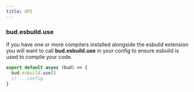 ```yaml
---
title: API
---
```


### bud.esbuild.use

If you have one or more compilers installed alongside the esbuild extension you will want to call **bud.esbuild.use** in your config to ensure
esbuild is used to compile your code.

```ts title=bud.config.ts
export default async (bud) => {
  bud.esbuild.use()
  // ...config
}
```
